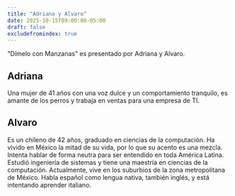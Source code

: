 ```yaml
---
title: "Adriana y Alvaro"
date: 2025-10-15T09:00:00-05:00
draft: false
excludefromindex: true
---
```


"Dímelo con Manzanas" es presentado por Adriana y Alvaro.

## Adriana

Una mujer de 41 años con una voz dulce y un comportamiento tranquilo, es amante de los perros y trabaja en ventas para una empresa de TI.

## Alvaro

Es un chileno de 42 años, graduado en ciencias de la computación. Ha vivido en México la mitad de su vida, por lo que su acento es una mezcla. Intenta hablar de forma neutra para ser entendido en toda América Latina. Estudió ingeniería de sistemas y tiene una maestría en ciencias de la computación. Actualmente, vive en los suburbios de la zona metropolitana de México. Habla español como lengua nativa, también inglés, y está intentando aprender italiano.


